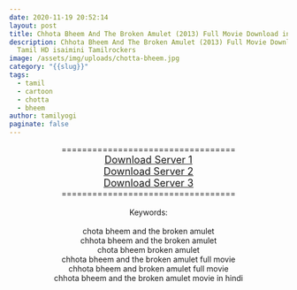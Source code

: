 ```yaml
---
date: 2020-11-19 20:52:14
layout: post
title: Chhota Bheem And The Broken Amulet (2013) Full Movie Download in Tamil
description: Chhota Bheem And The Broken Amulet (2013) Full Movie Download in
  Tamil HD isaimini Tamilrockers
image: /assets/img/uploads/chotta-bheem.jpg
category: "{{slug}}"
tags:
  - tamil
  - cartoon
  - chotta
  - bheem
author: tamilyogi
paginate: false
---
```

<div style="text-align: center;">==================================</div><div style="text-align: center;"><span style="font-size: large;"><a href="https://drive.google.com/file/d/1-KbicVGiv-tAbMMalb3feRNFQ-KIUJ_k/view">Download Server 1</a></span></div><div style="text-align: center;"><span style="font-size: large;"><a href="https://drive.google.com/file/d/1-KbicVGiv-tAbMMalb3feRNFQ-KIUJ_k/view">Download Server 2</a></span></div><div style="text-align: center;"><span style="font-size: large;"><a href="https://drive.google.com/file/d/1-KbicVGiv-tAbMMalb3feRNFQ-KIUJ_k/view">Download Server 3</a></span></div><div style="text-align: center;">==================================</div><div style="text-align: center;"><br /></div><div style="text-align: center;">Keywords:</div><div style="text-align: center;"><br /></div><div style="text-align: center;"><div>chota bheem and the broken amulet</div><div>chhota bheem and the broken amulet</div><div>chota bheem broken amulet</div><div>chhota bheem and the broken amulet full movie</div><div>chhota bheem and broken amulet full movie</div><div>chhota bheem and the broken amulet movie in hindi</div></div>